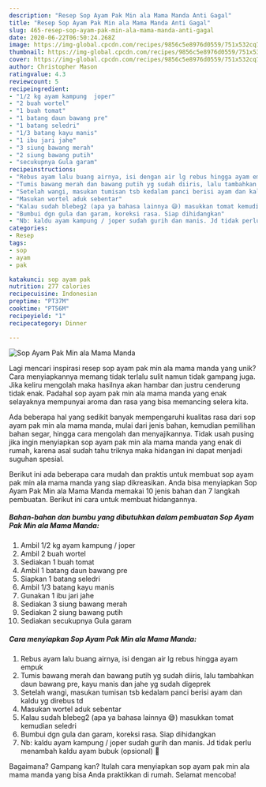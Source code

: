 ```yaml
---
description: "Resep Sop Ayam Pak Min ala Mama Manda Anti Gagal"
title: "Resep Sop Ayam Pak Min ala Mama Manda Anti Gagal"
slug: 465-resep-sop-ayam-pak-min-ala-mama-manda-anti-gagal
date: 2020-06-22T06:50:24.268Z
image: https://img-global.cpcdn.com/recipes/9856c5e8976d0559/751x532cq70/sop-ayam-pak-min-ala-mama-manda-foto-resep-utama.jpg
thumbnail: https://img-global.cpcdn.com/recipes/9856c5e8976d0559/751x532cq70/sop-ayam-pak-min-ala-mama-manda-foto-resep-utama.jpg
cover: https://img-global.cpcdn.com/recipes/9856c5e8976d0559/751x532cq70/sop-ayam-pak-min-ala-mama-manda-foto-resep-utama.jpg
author: Christopher Mason
ratingvalue: 4.3
reviewcount: 5
recipeingredient:
- "1/2 kg ayam kampung  joper"
- "2 buah wortel"
- "1 buah tomat"
- "1 batang daun bawang pre"
- "1 batang seledri"
- "1/3 batang kayu manis"
- "1 ibu jari jahe"
- "3 siung bawang merah"
- "2 siung bawang putih"
- "secukupnya Gula garam"
recipeinstructions:
- "Rebus ayam lalu buang airnya, isi dengan air lg rebus hingga ayam empuk"
- "Tumis bawang merah dan bawang putih yg sudah diiris, lalu tambahkan daun bawang pre, kayu manis dan jahe yg sudah digeprek"
- "Setelah wangi, masukan tumisan tsb kedalam panci berisi ayam dan kaldu yg direbus td"
- "Masukan wortel aduk sebentar"
- "Kalau sudah blebeg2 (apa ya bahasa lainnya 😅) masukkan tomat kemudian seledri"
- "Bumbui dgn gula dan garam, koreksi rasa. Siap dihidangkan"
- "Nb: kaldu ayam kampung / joper sudah gurih dan manis. Jd tidak perlu menambah kaldu ayam bubuk (opsional) 🤭"
categories:
- Resep
tags:
- sop
- ayam
- pak

katakunci: sop ayam pak 
nutrition: 277 calories
recipecuisine: Indonesian
preptime: "PT37M"
cooktime: "PT56M"
recipeyield: "1"
recipecategory: Dinner

---
```



![Sop Ayam Pak Min ala Mama Manda](https://img-global.cpcdn.com/recipes/9856c5e8976d0559/751x532cq70/sop-ayam-pak-min-ala-mama-manda-foto-resep-utama.jpg)

Lagi mencari inspirasi resep sop ayam pak min ala mama manda yang unik? Cara menyiapkannya memang tidak terlalu sulit namun tidak gampang juga. Jika keliru mengolah maka hasilnya akan hambar dan justru cenderung tidak enak. Padahal sop ayam pak min ala mama manda yang enak selayaknya mempunyai aroma dan rasa yang bisa memancing selera kita.

Ada beberapa hal yang sedikit banyak mempengaruhi kualitas rasa dari sop ayam pak min ala mama manda, mulai dari jenis bahan, kemudian pemilihan bahan segar, hingga cara mengolah dan menyajikannya. Tidak usah pusing jika ingin menyiapkan sop ayam pak min ala mama manda yang enak di rumah, karena asal sudah tahu triknya maka hidangan ini dapat menjadi suguhan spesial.




Berikut ini ada beberapa cara mudah dan praktis untuk membuat sop ayam pak min ala mama manda yang siap dikreasikan. Anda bisa menyiapkan Sop Ayam Pak Min ala Mama Manda memakai 10 jenis bahan dan 7 langkah pembuatan. Berikut ini cara untuk membuat hidangannya.

<!--inarticleads1-->

##### Bahan-bahan dan bumbu yang dibutuhkan dalam pembuatan Sop Ayam Pak Min ala Mama Manda:

1. Ambil 1/2 kg ayam kampung / joper
1. Ambil 2 buah wortel
1. Sediakan 1 buah tomat
1. Ambil 1 batang daun bawang pre
1. Siapkan 1 batang seledri
1. Ambil 1/3 batang kayu manis
1. Gunakan 1 ibu jari jahe
1. Sediakan 3 siung bawang merah
1. Sediakan 2 siung bawang putih
1. Sediakan secukupnya Gula garam




<!--inarticleads2-->

##### Cara menyiapkan Sop Ayam Pak Min ala Mama Manda:

1. Rebus ayam lalu buang airnya, isi dengan air lg rebus hingga ayam empuk
1. Tumis bawang merah dan bawang putih yg sudah diiris, lalu tambahkan daun bawang pre, kayu manis dan jahe yg sudah digeprek
1. Setelah wangi, masukan tumisan tsb kedalam panci berisi ayam dan kaldu yg direbus td
1. Masukan wortel aduk sebentar
1. Kalau sudah blebeg2 (apa ya bahasa lainnya 😅) masukkan tomat kemudian seledri
1. Bumbui dgn gula dan garam, koreksi rasa. Siap dihidangkan
1. Nb: kaldu ayam kampung / joper sudah gurih dan manis. Jd tidak perlu menambah kaldu ayam bubuk (opsional) 🤭




Bagaimana? Gampang kan? Itulah cara menyiapkan sop ayam pak min ala mama manda yang bisa Anda praktikkan di rumah. Selamat mencoba!
